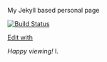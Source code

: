 My Jekyll based personal page

[![Build Status](https://travis-ci.com/ivli/ivli.github.io.svg?branch=master)](https://travis-ci.com/ivli/ivli.github.io)

[Edit with](http://prose.io/#ivli/ivli.github.io)


*Happy viewing!*
I.
